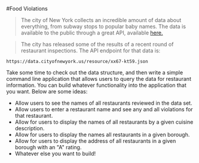 #Food Violations

> The city of New York collects an incredible amount of data about everything, from subway stops to popular baby names. The data is available to the public through a great API, available <a href="https://nycopendata.socrata.com/data">here.</a>

> The city has released some of the results of a recent round of restaurant inspections. The API endpoint for that data is:

```
https://data.cityofnewyork.us/resource/xx67-kt59.json
```

Take some time to check out the data structure, and then write a simple command line application that allows users to query the data for restaurant information. You can build whatever functionality into the application that you want. Below are some ideas:

- Allow users to see the names of all restaurants reviewed in the data set.
- Allow users to enter a restaurant name and see any and all violations for that restaurant.
- Allow for users to display the names of all restaurants by a given cuisine description.
- Allow for users to display the names all restaurants in a given borough.
- Allow for users to display the address of all restaurants in a given borough with an "A" rating.
- Whatever else you want to build!
